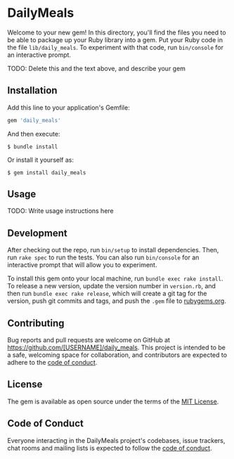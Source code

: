 # DailyMeals

Welcome to your new gem! In this directory, you'll find the files you need to be able to package up your Ruby library into a gem. Put your Ruby code in the file `lib/daily_meals`. To experiment with that code, run `bin/console` for an interactive prompt.

TODO: Delete this and the text above, and describe your gem

## Installation

Add this line to your application's Gemfile:

```ruby
gem 'daily_meals'
```

And then execute:

    $ bundle install

Or install it yourself as:

    $ gem install daily_meals

## Usage

TODO: Write usage instructions here

## Development

After checking out the repo, run `bin/setup` to install dependencies. Then, run `rake spec` to run the tests. You can also run `bin/console` for an interactive prompt that will allow you to experiment.

To install this gem onto your local machine, run `bundle exec rake install`. To release a new version, update the version number in `version.rb`, and then run `bundle exec rake release`, which will create a git tag for the version, push git commits and tags, and push the `.gem` file to [rubygems.org](https://rubygems.org).

## Contributing

Bug reports and pull requests are welcome on GitHub at https://github.com/[USERNAME]/daily_meals. This project is intended to be a safe, welcoming space for collaboration, and contributors are expected to adhere to the [code of conduct](https://github.com/[USERNAME]/daily_meals/blob/master/CODE_OF_CONDUCT.md).


## License

The gem is available as open source under the terms of the [MIT License](https://opensource.org/licenses/MIT).

## Code of Conduct

Everyone interacting in the DailyMeals project's codebases, issue trackers, chat rooms and mailing lists is expected to follow the [code of conduct](https://github.com/[USERNAME]/daily_meals/blob/master/CODE_OF_CONDUCT.md).

